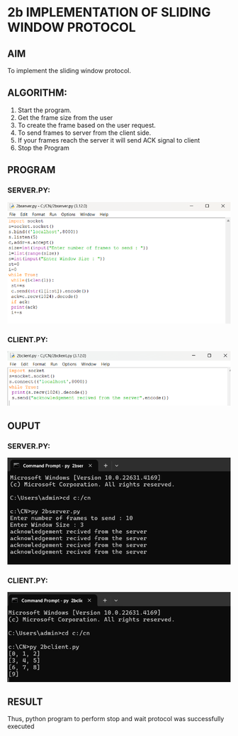 # 2b IMPLEMENTATION OF SLIDING WINDOW PROTOCOL
## AIM
To implement the sliding window protocol.
## ALGORITHM:
1. Start the program.
2. Get the frame size from the user
3. To create the frame based on the user request.
4. To send frames to server from the client side.
5. If your frames reach the server it will send ACK signal to client
6. Stop the Program
## PROGRAM
### SERVER.PY:
![alt text](<Screenshot 2024-09-30 135836.png>)
### CLIENT.PY:
![alt text](<Screenshot 2024-09-30 135824.png>)
## OUPUT
### SERVER.PY:
![alt text](<Screenshot 2024-09-30 140632.png>)
### CLIENT.PY:
![alt text](<Screenshot 2024-09-30 140642.png>)

## RESULT
Thus, python program to perform stop and wait protocol was successfully executed
